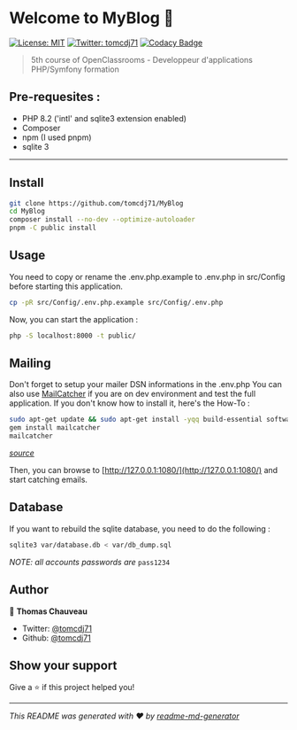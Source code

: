 # Welcome to MyBlog 👋
[![License: MIT](https://img.shields.io/badge/License-MIT-yellow.svg)](#)
[![Twitter: tomcdj71](https://img.shields.io/twitter/follow/tomcdj71.svg?style=social)](https://twitter.com/tomcdj71)
[![Codacy Badge](https://app.codacy.com/project/badge/Grade/193fb464761e4d38b5248a686e6fedcc)](https://app.codacy.com/gh/tomcdj71/MyBlog/dashboard?utm_source=gh&utm_medium=referral&utm_content=&utm_campaign=Badge_grade)

> 5th course of OpenClassrooms - Developpeur d'applications PHP/Symfony formation

## Pre-requesites : 
- PHP 8.2 ('intl' and sqlite3 extension enabled)
- Composer
- npm (I used pnpm)
- sqlite 3
---

## Install

```sh
git clone https://github.com/tomcdj71/MyBlog
cd MyBlog
composer install --no-dev --optimize-autoloader
pnpm -C public install
```

## Usage

You need to copy or rename the .env.php.example to .env.php in src/Config before starting this application.
```sh
cp -pR src/Config/.env.php.example src/Config/.env.php
```
Now, you can start the application :
```sh
php -S localhost:8000 -t public/
```

## Mailing

Don't forget to setup your mailer DSN informations in the .env.php
You can also use [MailCatcher](https://mailcatcher.me) if you are on dev environment and test the full application.
If you don't know how to install it, here's the How-To :
```sh
sudo apt-get update && sudo apt-get install -yqq build-essential software-properties-common libsqlite3-dev ruby-dev
gem install mailcatcher
mailcatcher
```
*[source](https://blog.eldernode.com/install-mailcatcher-on-ubuntu-20-04/)*

Then, you can browse to [http://127.0.0.1:1080/](http://127.0.0.1:1080/) and start catching emails.

## Database
If you want to rebuild the sqlite database, you need to do the following : 
```sh
sqlite3 var/database.db < var/db_dump.sql
```

*NOTE: all accounts passwords are* `pass1234`

## Author

👤 **Thomas Chauveau**

* Twitter: [@tomcdj71](https://twitter.com/tomcdj71)
* Github: [@tomcdj71](https://github.com/tomcdj71)

## Show your support

Give a ⭐️ if this project helped you!


***
_This README was generated with ❤️ by [readme-md-generator](https://github.com/kefranabg/readme-md-generator)_